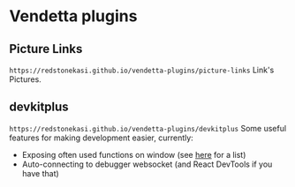# Vendetta plugins

## Picture Links

`https://redstonekasi.github.io/vendetta-plugins/picture-links` Link's Pictures.

## devkitplus

`https://redstonekasi.github.io/vendetta-plugins/devkitplus` Some useful features for making
development easier, currently:

- Exposing often used functions on window (see
  [here](https://github.com/redstonekasi/vendetta-plugins/blob/main/plugins/devkitplus/globals.js)
  for a list)
- Auto-connecting to debugger websocket (and React DevTools if you have that)
